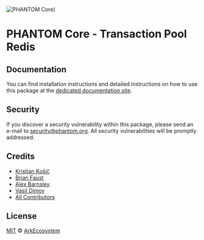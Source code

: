 ![PHANTOM Core](https://i.imgur.com/dPHOKrL.jpg))

# PHANTOM Core - Transaction Pool Redis

## Documentation

You can find installation instructions and detailed instructions on how to use this package at the [dedicated documentation site](https://docs.phantom.org/guidebook/core/plugins/core-transaction-pool-mem.html).

## Security

If you discover a security vulnerability within this package, please send an e-mail to security@phantom.org. All security vulnerabilities will be promptly addressed.

## Credits

- [Kristjan Košič](https://github.com/kristjank)
- [Brian Faust](https://github.com/faustbrian)
- [Alex Barnsley](https://github.com/alexbarnsley)
- [Vasil Dimov](https://github.com/vasild)
- [All Contributors](../../../../contributors)

## License

[MIT](LICENSE) © [ArkEcosystem](https://ark.io)

